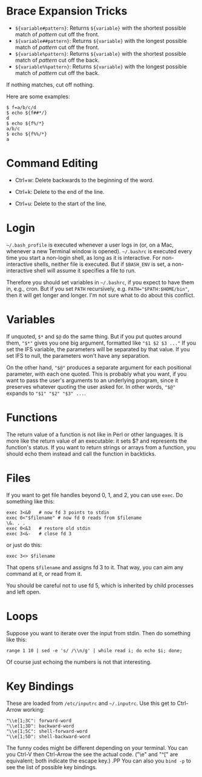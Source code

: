 
# Brace Expansion Tricks

- `${variable#pattern}`:
  Returns `${variable}` with the shortest possible match of *pattern* cut off the front.
- `${variable##pattern}`:
  Returns `${variable}` with the longest possible match of *pattern* cut off the front.
- `${variable%pattern}`:
  Returns `${variable}` with the shortest possible match of *pattern* cut off the back.
- `${variable%%pattern}`:
  Returns `${variable}` with the longest possible match of *pattern* cut off the back.

If nothing matches, cut off nothing.

Here are some examples:

```
$ f=a/b/c/d
$ echo ${f##*/}
d
$ echo ${f%/*}
a/b/c
$ echo ${f%%/*}
a
```

# Command Editing

- Ctrl+w:
  Delete backwards to the beginning of the word.

- Ctrl+k:
  Delete to the end of the line.

- Ctrl+u:
  Delete to the start of the line.

# Login
`~/.bash_profile` is executed whenever a user logs in (or, on a Mac, whenever a new Terminal window is opened). `~/.bashrc` is executed every time you start a non-login shell, as long as it is interactive. For non-interactive shells, neither file is executed. But if `$BASH_ENV` is set, a non-interactive shell will assume it specifies a file to run.

Therefore you should set variables in `~/.bashrc`, if you expect to have them in, e.g., cron. But if you set `PATH` recursively, e.g. `PATH="$PATH:$HOME/bin"`, then it will get longer and longer. I'm not sure what to do about this conflict.

# Variables

If unquoted, `$*` and `$@` do the same thing. But if you put quotes around them, `"$*"` gives you one big argument, formatted like `"$1 $2 $3 ..."` If you set the IFS variable, the parameters will be separated by that value. If you set IFS to null, the parameters won't have any separation.

On the other hand, `"$@"` produces a separate argument for each positional parameter, with each one quoted. This is probably what you want, if you want to pass the user's arguments to an underlying program, since it preserves whatever quoting the user asked for. In other words, `"$@"` expands to `"$1" "$2" "$3" ...`.

# Functions

The return value of a function is not like in Perl or other languages.
It is more like the return value of an executable: it sets $? and represents the function's status.
If you want to return strings or arrays from a function,
you should echo them instead and call the function in backticks.

# Files

If you want to get file handles beyond 0, 1, and 2, you can use `exec`. Do something like this:

```
exec 3<&0	# now fd 3 points to stdin
exec 0<"$filename" # now fd 0 reads from $filename
\&. . .
exec 0<&3	# restore old stdin
exec 3<&-	# close fd 3
```

or just do this:

```
exec 3<> $filename
```

That opens `$filename` and assigns fd 3 to it. That way, you can aim any command at it, or read from it.

You should be careful not to use fd 5, which is inherited by child processes and left open.

# Loops

Suppose you want to iterate over the input from stdin. Then do something like this:

```
range 1 10 | sed -e 's/ /\\n/g' | while read i; do echo $i; done;
```

Of course just echoing the numbers is not that interesting.

# Key Bindings

These are loaded from `/etc/inputrc` and `~/.inputrc`. Use this get to Ctrl-Arrow working:

```
"\\e[1;3C": forward-word
"\\e[1;3D": backward-word
"\\e[1;5C": shell-forward-word
"\\e[1;5D": shell-backward-word
```

The funny codes might be different depending on your terminal. You can you Ctrl-V then Ctrl-Arrow the see the actual code. ("\\e" and "^[" are equivalent; both indicate the escape key.)
.PP
You can also you `bind -p` to see the list of possible key bindings.

